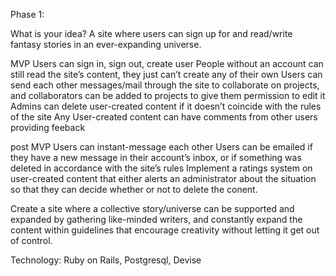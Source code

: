 Phase 1:

What is your idea?
A site where users can sign up for and read/write fantasy stories in an ever-expanding universe.

MVP
Users can sign in, sign out, create user
People without an account can still read the site’s content, they just can’t create any of their own
Users can send each other messages/mail through the site to collaborate on projects, and collaborators can be added to projects to give them permission to edit it
Admins can delete user-created content if it doesn’t coincide with the rules of the site
Any User-created content can have comments from other users providing feeback

post MVP
Users can instant-message each other
Users can be emailed if they have a new message in their account’s inbox, or if something was deleted in accordance with the site’s rules
Implement a ratings system on user-created content that either alerts an administrator about the situation so that they can decide whether or not to delete the conent.

Create a site where a collective story/universe can be supported and expanded by gathering like-minded writers, and constantly expand the content within guidelines that encourage creativity without letting it get out of control.


Technology:
Ruby on Rails, Postgresql, Devise

